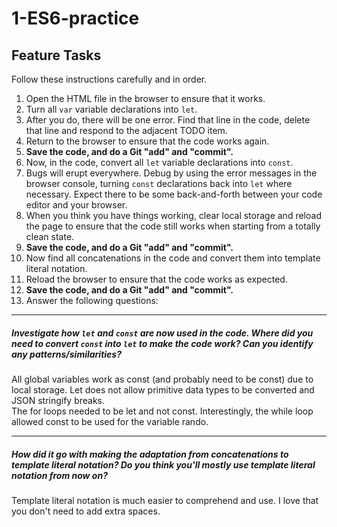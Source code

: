# 1-ES6-practice

## Feature Tasks

Follow these instructions carefully and in order.

1. Open the HTML file in the browser to ensure that it works.
2. Turn all `var` variable declarations into `let`.
3. After you do, there will be one error. Find that line in the code, delete that line and respond to the adjacent TODO item.
4. Return to the browser to ensure that the code works again.
5. **Save the code, and do a Git "add" and "commit".**
6. Now, in the code, convert all `let` variable declarations into `const`.
7. Bugs will erupt everywhere. Debug by using the error messages in the browser console, turning `const` declarations back into `let` where necessary. Expect there to be some back-and-forth between your code editor and your browser.
8. When you think you have things working, clear local storage and reload the page to ensure that the code still works when starting from a totally clean state.
9. **Save the code, and do a Git "add" and "commit".**
10. Now find all concatenations in the code and convert them into template literal notation.
11. Reload the browser to ensure that the code works as expected.
12. **Save the code, and do a Git "add" and "commit".**
13. Answer the following questions:

---

##### Investigate how `let` and `const` are now used in the code. Where did you need to convert `const` into `let` to make the code work? Can you identify any patterns/similarities?

All global variables work as const (and probably need to be const) due to local storage.  Let does not allow primitive data types to be converted and JSON stringify breaks.  
The for loops needed to be let and not const.
Interestingly, the while loop allowed const to be used for the variable rando.

---

##### How did it go with making the adaptation from concatenations to template literal notation? Do you think you'll mostly use template literal notation from now on?

Template literal notation is much easier to comprehend and use.  I love that you don't need to add extra spaces.
